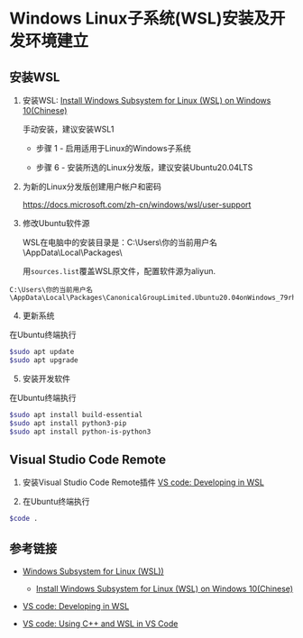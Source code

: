 # Windows Linux子系统(WSL)安装及开发环境建立

## 安装WSL

1. 安装WSL: [Install Windows Subsystem for Linux (WSL) on Windows 10(Chinese)](https://docs.microsoft.com/zh-cn/windows/wsl/install-win10)

   手动安装，建议安装WSL1 

   * 步骤 1 - 启用适用于Linux的Windows子系统

   * 步骤 6 - 安装所选的Linux分发版，建议安装Ubuntu20.04LTS 

2. 为新的Linux分发版创建用户帐户和密码

   https://docs.microsoft.com/zh-cn/windows/wsl/user-support

 3. 修改Ubuntu软件源

    WSL在电脑中的安装目录是：C:\Users\你的当前用户名\AppData\Local\Packages\

    用`sources.list`覆盖WSL原文件，配置软件源为aliyun.
```
C:\Users\你的当前用户名\AppData\Local\Packages\CanonicalGroupLimited.Ubuntu20.04onWindows_79rhkp1fndgsc\LocalState\rootfs\etc\apt
```

4. 更新系统

在Ubuntu终端执行

```bash
$sudo apt update
$sudo apt upgrade
```

5. 安装开发软件

在Ubuntu终端执行

```bash
$sudo apt install build-essential
$sudo apt install python3-pip
$sudo apt install python-is-python3
```

## Visual Studio Code Remote

1. 安装Visual Studio Code Remote插件 [VS code: Developing in WSL](https://code.visualstudio.com/docs/remote/wsl)

2. 在Ubuntu终端执行
 
 ```bash
 $code .
```

## 参考链接

* [Windows Subsystem for Linux (WSL))](https://docs.microsoft.com/zh-cn/windows/wsl/)
   
  * [Install Windows Subsystem for Linux (WSL) on Windows 10(Chinese)](https://docs.microsoft.com/zh-cn/windows/wsl/install-win10)

* [VS code: Developing in WSL](https://code.visualstudio.com/docs/remote/wsl)

* [VS code: Using C++ and WSL in VS Code](https://code.visualstudio.com/docs/cpp/config-wsl#nodejs-articles)
